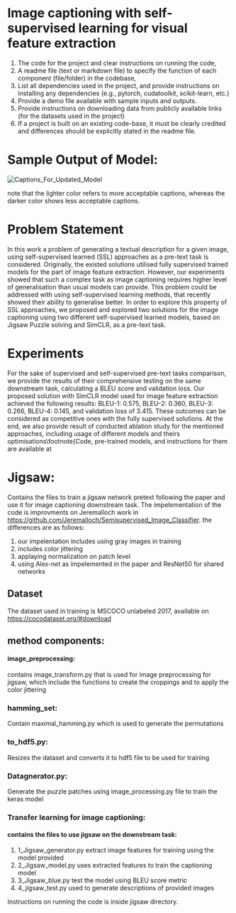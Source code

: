 # Image captioning with self-supervised learning for visual feature extraction


1. The code for the project and clear instructions on running the code, 
2. A readme file (text or markdown file) to specify the function of each component (file/folder) in the codebase, 
3. List all dependencies used in the project, and provide instructions on installing any dependencies (e.g., pytorch, cudatoolkit, scikit-learn, etc.) 
4. Provide a demo file available with sample inputs and outputs.
5. Provide instructions on downloading data from publicly available links (for the datasets used in the project)
6. If a project is built on an existing code-base, it must be clearly credited and differences should be explicitly stated in the readme file. 

# Sample Output of Model:

![Captions_For_Updated_Model](https://user-images.githubusercontent.com/45034431/117573575-aeb68d80-b0e9-11eb-9991-4414f0ba6307.JPG)

note that the lighter color refers to more acceptable captions, whereas the darker color shows less acceptable captions.

# Problem Statement
In this work a problem of generating a textual description for a given image, using self-supervised learned (SSL) approaches as a pre-text task is considered.
Originally, the existed solutions utilised fully supervised trained models for the part of image feature extraction. However, our experiments showed that such a complex task as image captioning requires higher level of generalisation than usual models can provide. This problem could be addressed with using self-supervised learning methods, that recently showed their ability to generalise better.
In order to explore this property of SSL approaches, we proposed and explored two solutions for the image captioning using two different self-supervised learned models, based on Jigsaw Puzzle solving and SimCLR, as a pre-text task.

# Experiments
For the sake of supervised and self-supervised pre-text tasks comparison, we provide the results of their comprehensive testing on the same downstream task, calculating a BLEU score and validation loss. Our proposed solution with SimCLR model used for image feature extraction achieved the following results: BLEU-1: 0.575, BLEU-2: 0.360, BLEU-3: 0.266, BLEU-4: 0.145, and validation loss of 3.415. These outcomes can be considered as competitive ones with the fully supervised solutions.
At the end, we also provide result of conducted ablation study for the mentioned approaches, including usage of different models and theirs optimisations\footnote{Code, pre-trained models, and instructions for them are available at

# Jigsaw:
Contains the files to train a jigsaw network pretext following the paper and use it for image captioning downstream task.
The impelementation of the code is improvments on Jeremalloch work in https://github.com/Jeremalloch/Semisupervised_Image_Classifier.
the differences are as follows:
1. our impelentation includes using gray images in training
2. includes color jittering
3. applaying normalization on patch level
4. using Alex-net as impelemented in the paper and ResNet50 for shared networks
## Dataset
The dataset used in training is MSCOCO unlabeled 2017, available on https://cocodataset.org/#download
## method components:
#### image_preprocessing:
contains image_transform.py that is used for image preprocessing for jigsaw, which include  the functions to create the croppings and to apply the color jittering
### hamming_set:
Contain maximal_hamming.py which is used to generate the permutations
### to_hdf5.py:
Resizes the dataset and converts it to hdf5 file to be used for training
### Datagnerator.py:
Generate the puzzle patches using image_processing.py file to train the keras model 
### Transfer learning for image captioning:
#### contains the files to use jigsaw on the downstream task:
1. 1_Jigsaw_generator.py extract image features for training using the model provided
2. 2_Jigsaw_model.py uses extracted features to train the captioning model
3. 3_Jigsaw_blue.py test the model using BLEU score metric
4. 4_jigsaw_test.py used to generate descriptions of provided images

Instructions on running the code is inside jigsaw directory.

